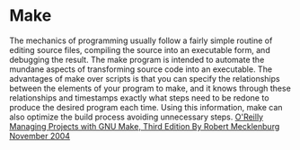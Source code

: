 # Make

The mechanics of programming usually follow a fairly simple routine of editing source files, compiling the source
into an executable form, and debugging the result. The make program is intended to automate the mundane aspects of
transforming source code into an executable. The advantages of make over scripts is that you can specify the relationships
between the elements of your program to make, and it knows through these relationships and timestamps exactly what
steps need to be redone to produce the desired program each time. Using this information, make can also optimize the
build process avoiding unnecessary steps. 
[O'Reilly Managing Projects with GNU Make, Third Edition By Robert Mecklenburg November 2004](https://www.oreilly.com/openbook/make3/book/)


